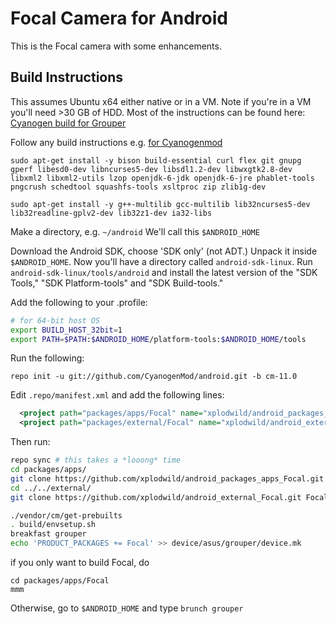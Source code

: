 # Focal Camera for Android

This is the Focal camera with some enhancements.

## Build Instructions

This assumes Ubuntu x64 either native or in a VM.  Note if you're in a VM you'll need >30 GB of HDD.  Most of the instructions can be found here: 
[Cyanogen build for Grouper](http://wiki.cyanogenmod.org/w/Build_for_grouper#Prepare_the_Build_Environment)


Follow any build instructions e.g. [for Cyanogenmod](http://wiki.cyanogenmod.org/w/Build_for_grouper#Prepare_the_Build_Environment) 

```
sudo apt-get install -y bison build-essential curl flex git gnupg gperf libesd0-dev libncurses5-dev libsdl1.2-dev libwxgtk2.8-dev libxml2 libxml2-utils lzop openjdk-6-jdk openjdk-6-jre phablet-tools pngcrush schedtool squashfs-tools xsltproc zip zlib1g-dev

sudo apt-get install -y g++-multilib gcc-multilib lib32ncurses5-dev lib32readline-gplv2-dev lib32z1-dev ia32-libs
```

Make a directory, e.g. `~/android`  We'll call this `$ANDROID_HOME`

Download the Android SDK, choose 'SDK only' (not ADT.)  Unpack it inside `$ANDROID_HOME`.  Now you'll have a directory called `android-sdk-linux`.  Run `android-sdk-linux/tools/android` and install the latest version of the "SDK Tools," "SDK Platform-tools" and "SDK Build-tools."

Add the following to your .profile:
```bash
# for 64-bit host OS
export BUILD_HOST_32bit=1
export PATH=$PATH:$ANDROID_HOME/platform-tools:$ANDROID_HOME/tools
```

Run the following:
```
repo init -u git://github.com/CyanogenMod/android.git -b cm-11.0
```

Edit `.repo/manifest.xml` and add the following lines:

```xml
  <project path="packages/apps/Focal" name="xplodwild/android_packages_apps_Focal" revision="master" />
  <project path="packages/external/Focal" name="xplodwild/android_external_Focal" revsision="master" />
```

Then run:
```bash
repo sync # this takes a *looong* time
cd packages/apps/
git clone https://github.com/xplodwild/android_packages_apps_Focal.git Focal
cd ../../external/
git clone https://github.com/xplodwild/android_external_Focal.git Focal

./vendor/cm/get-prebuilts
. build/envsetup.sh
breakfast grouper
echo 'PRODUCT_PACKAGES += Focal' >> device/asus/grouper/device.mk
```

if you only want to build Focal, do
```
cd packages/apps/Focal
mmm
```

Otherwise, go to `$ANDROID_HOME` and type `brunch grouper`
